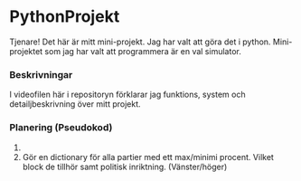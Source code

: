 # PythonProjekt
Tjenare! Det här är mitt mini-projekt. Jag har valt att göra det i python. Mini-projektet som jag har valt att programmera är en
val simulator. 

### Beskrivningar
I videofilen här i repositoryn förklarar jag funktions, system och detailjbeskrivning över mitt projekt.

### Planering (Pseudokod)

1. 
2. Gör en dictionary för alla partier med ett max/minimi procent. Vilket block de tillhör samt politisk inriktning. (Vänster/höger)
